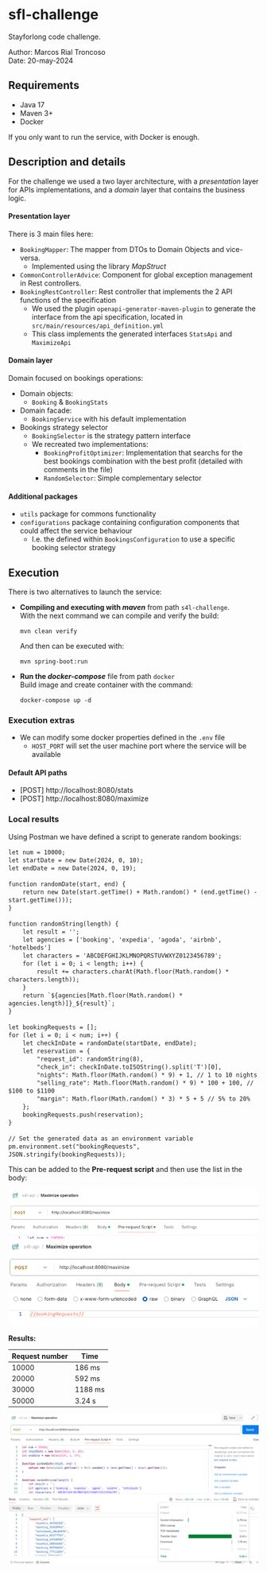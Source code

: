 # sfl-challenge

Stayforlong code challenge.

Author: Marcos Rial Troncoso \
Date: 20-may-2024

## Requirements

- Java 17
- Maven 3+
- Docker

If you only want to run the service, with Docker is enough.

## Description and details

For the challenge we used a two layer architecture, with a *presentation* layer for APIs implementations, and a *domain* layer that contains the business logic.

#### Presentation layer

There is 3 main files here:
- `BookingMapper`: The mapper from DTOs to Domain Objects and vice-versa.
  - Implemented using the library *MapStruct*
- `CommonControllerAdvice`: Component for global exception management in Rest controllers.
- `BookingRestController`: Rest controller that implements the 2 API functions of the specification
  - We used the plugin `openapi-generator-maven-plugin` to generate the interface from the api specification, located in `src/main/resources/api_definition.yml`
  - This class implements the generated interfaces `StatsApi` and `MaximizeApi`

#### Domain layer

Domain focused on bookings operations:

- Domain objects:
  - `Booking` & `BookingStats`
- Domain facade:
  - `BookingService` with his default implementation
- Bookings strategy selector
  - `BookingSelector` is the strategy pattern interface
  - We recreated two implementations:
    - `BookingProfitOptimizer`: Implementation that searchs for the best bookings combination with the best profit (detailed with comments in the file)
    - `RandomSelector`: Simple complementary selector

#### Additional packages

- `utils` package for commons functionality
- `configurations` package containing configuration components that could affect the service behaviour
  - I.e. the defined within `BookingsConfiguration` to use a specific booking selector strategy 



## Execution

There is two alternatives to launch the service:
- **Compiling and executing with *maven*** from path `s4l-challenge`. \
    With the next command we can compile and verify the build:
    ```
    mvn clean verify
    ```
    And then can be executed with:
    ```
    mvn spring-boot:run
    ```
- **Run the *docker-compose*** file from path `docker` \
    Build image and create container with the command:
    ```
    docker-compose up -d
    ```

### Execution extras
- We can modify some docker properties defined in the `.env` file
  - `HOST_PORT` will set the user machine port where the service will be available

#### Default API paths

- [POST] http://localhost:8080/stats
- [POST] http://localhost:8080/maximize

### Local results

Using Postman we have defined a script to generate random bookings:

```
let num = 10000;
let startDate = new Date(2024, 0, 10);
let endDate = new Date(2024, 0, 19);

function randomDate(start, end) {
    return new Date(start.getTime() + Math.random() * (end.getTime() - start.getTime()));
}

function randomString(length) {
    let result = '';
    let agencies = ['booking', 'expedia', 'agoda', 'airbnb', 'hotelbeds']
    let characters = 'ABCDEFGHIJKLMNOPQRSTUVWXYZ0123456789';
    for (let i = 0; i < length; i++) {
        result += characters.charAt(Math.floor(Math.random() * characters.length));
    }
    return `${agencies[Math.floor(Math.random() * agencies.length)]}_${result}`;
}

let bookingRequests = [];
for (let i = 0; i < num; i++) {
    let checkInDate = randomDate(startDate, endDate);
    let reservation = {
        "request_id": randomString(8),
        "check_in": checkInDate.toISOString().split('T')[0],
        "nights": Math.floor(Math.random() * 9) + 1, // 1 to 10 nights
        "selling_rate": Math.floor(Math.random() * 9) * 100 + 100, // $100 to $1100
        "margin": Math.floor(Math.random() * 3) * 5 + 5 // 5% to 20%
    };
    bookingRequests.push(reservation);
}

// Set the generated data as an environment variable
pm.environment.set("bookingRequests", JSON.stringify(bookingRequests));
```

This can be added to the **Pre-request script** and then use the list in the body:

![image](assets/pre-request_1.png)
![image](assets/pre-request_2.png)

**Results:**

| Request number | Time    |
|----------------|---------|
| 10000          | 186 ms  |
| 20000          | 592 ms  |
| 30000          | 1188 ms |
| 50000          | 3.24 s  |

![image](assets/results_50000.png)

